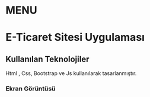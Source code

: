 # MENU

<h1> E-Ticaret Sitesi Uygulaması</h1>
 

<h2> Kullanılan Teknolojiler </h2>

Html , Css, Bootstrap ve Js kullanılarak tasarlanmıştır.

<h3> Ekran Görüntüsü </h3>

